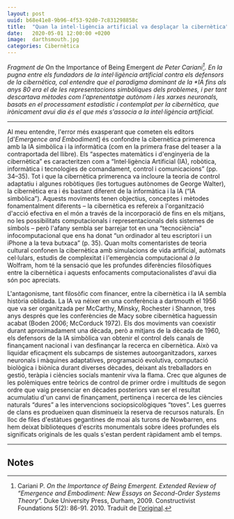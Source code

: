 ```yaml
---
layout: post
uuid: b68e41e8-9b96-4f53-92d0-7c831298858c
title:  "Quan la intel·ligència artificial va desplaçar la cibernètica"
date:   2020-05-01 12:00:00 +0200
image:  darthsmouth.jpg
categories: Cibernètica
---
```


_Fragment de_ On the Importance of Being Emergent _de Peter Cariani[^1]. En la pugna entre els fundadors de la intel·ligència artificial contra els defensors de la cibernètica, cal entendre que el paradigma dominant de la *IA fins als anys 80 era el de les representacions simbòliques dels problemes, i per tant descartava mètodes com l'aprenentatge autònom i les xarxes neuronals, basats en el processament estadístic i contemplat per la cibernètica, que irònicament avui dia és el que més s'associa a la intel·ligència artificial._

<hr class="wp-block-separator is-style-wide">

Al meu entendre, l'error més exasperant que cometen els editors [d'_Emergence and Embodiment_\] és confondre la cibernètica primerenca amb la IA simbòlica i la informàtica (com en la primera frase del teaser a la contraportada del llibre). Els “aspectes matemàtics i d'enginyeria de la cibernètica” es caracteritzen com a “Intel·ligència Artificial (IA), robòtica, informàtica i tecnologies de comandament, control i comunicacions” (pp. 34–35). Tot i que la cibernètica primerenca va incloure la teoria de control adaptatiu i algunes robòtiques (les tortugues autònomes de George Walter), la cibernètica era i és bastant diferent de la informàtica i la IA (“IA simbòlica”). Aquests moviments tenen objectius, conceptes i mètodes fonamentalment diferents – la cibernètica es refereix a l'organització d'acció efectiva en el món a través de la incorporació de fins en els mitjans, no les possibilitats computacionals i representacionals dels sistemes de símbols – però l'afany sembla ser barrejar tot en una “tecnociència” infocomputacional que ens ha donat “un ordinador al teu escriptori i un iPhone a la teva butxaca” (p. 35). Quan molts comentaristes de teoria cultural confonen la cibernètica amb simulacions de vida artificial, autòmats cel·lulars, estudis de complexitat i l'emergència computacional _à la_ Wolfram, hom té la sensació que les profundes diferències filosòfiques entre la cibernètica i aquests enfocaments computacionalistes d'avui dia són poc apreciats.

L'antagonisme, tant filosòfic com financer, entre la cibernètica i la IA sembla història oblidada. La IA va néixer en una conferència a dartmouth el 1956 que va ser organitzada per McCarthy, Minsky, Rochester i Shannon, tres anys després que les conferències de Macy sobre cibernètica haguessin acabat (Boden 2006; McCorduck 1972). Els dos moviments van coexistir durant aproximadament una dècada, però a mitjans de la dècada de 1960, els defensors de la IA simbòlica van obtenir el control dels canals de finançament nacional i van desfinançar la recerca en cibernètica. Això va liquidar eficaçment els subcamps de sistemes autoorganitzadors, xarxes neuronals i màquines adaptatives, programació evolutiva, computació biològica i biònica durant diverses dècades, deixant als treballadors en gestió, teràpia i ciències socials mantenir viva la flama. Crec que algunes de les polèmiques entre teòrics de control de primer ordre i multituds de segon ordre que vaig presenciar en dècades posteriors van ser el resultat acumulatiu d'un canvi de finançament, pertinença i recerca de les ciències naturals “dures” a les intervencions sociopsicològiques “toves”. Les guerres de clans es produeixen quan disminueix la reserva de recursos naturals. En lloc de files d'estàtues gegantines de moai als turons de Nowbarren, ens hem deixat biblioteques d'escrits monumentals sobre idees profundes els significats originals de les quals s'estan perdent ràpidament amb el temps.

<hr class="wp-block-separator is-style-wide">

## Notes

[^1]: Cariani P. _On the Importance of Being Emergent. Extended Review of “Emergence and Embodiment: New Essays on Second-Order Systems Theory”._ Duke University Press, Durham, 2009. Constructivist Foundations 5(2): 86-91. 2010. Traduït de [l'original](http://constructivist.info/5/2/086.cariani).
